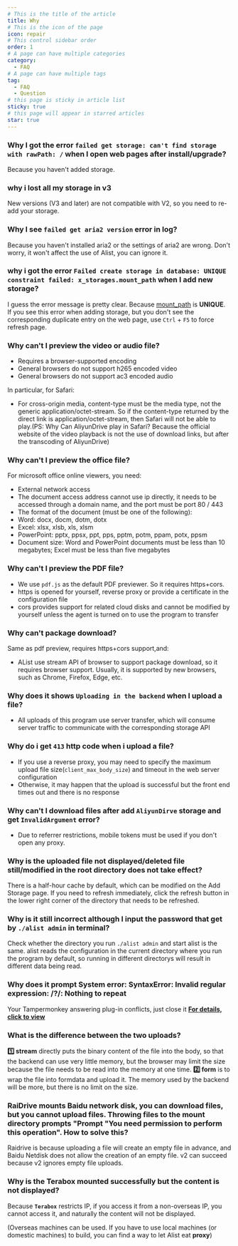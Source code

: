 ```yaml
---
# This is the title of the article
title: Why
# This is the icon of the page
icon: repair
# This control sidebar order
order: 1
# A page can have multiple categories
category:
  - FAQ
# A page can have multiple tags
tag:
  - FAQ
  - Question
# this page is sticky in article list
sticky: true
# this page will appear in starred articles
star: true
---
```


### Why I got the error `failed get storage: can't find storage with rawPath: /` when I open web pages after install/upgrade?

Because you haven't added storage.

### why i lost all my storage in v3

New versions (V3 and later) are not compatible with V2, so you need to re-add your storage.

### Why I see `failed get aria2 version` error in log?

Because you haven't installed aria2 or the settings of aria2 are wrong. Don't worry, it won't affect the use of Alist, you can ignore it.

### why i got the error `Failed create storage in database: UNIQUE constraint failed: x_storages.mount_path` when I add new storage?

I guess the error message is pretty clear. Because [mount_path](../guide/drivers/common.md#mount-path) is **UNIQUE**.  
If you see this error when adding storage, but you don't see the corresponding duplicate entry on the web page, use `Ctrl` + `F5` to force refresh page.

### Why can't I preview the video or audio file?

- Requires a browser-supported encoding
- General browsers do not support h265 encoded video
- General browsers do not support ac3 encoded audio

In particular, for Safari:

- For cross-origin media, content-type must be the media type, not the generic application/octet-stream. So if the content-type returned by the direct link is application/octet-stream, then Safari will not be able to play.(PS: Why Can AliyunDrive play in Safari? Because the official website of the video playback is not the use of download links, but after the transcoding of AliyunDrive)

### Why can't I preview the office file?

For microsoft office online viewers, you need:

- External network access
- The document access address cannot use ip directly, it needs to be accessed through a domain name, and the port must be port 80 / 443
- The format of the document (must be one of the following):
- Word: docx, docm, dotm, dotx
- Excel: xlsx, xlsb, xls, xlsm
- PowerPoint: pptx, ppsx, ppt, pps, pptm, potm, ppam, potx, ppsm
- Document size: Word and PowerPoint documents must be less than 10 megabytes; Excel must be less than five megabytes

### Why can't I preview the PDF file?

- We use `pdf.js` as the default PDF previewer. So it requires https+cors.
- https is opened for yourself, reverse proxy or provide a certificate in the configuration file
- cors provides support for related cloud disks and cannot be modified by yourself unless the agent is turned on to use the program to transfer

### Why can't package​ download?

Same as pdf preview, requires https+cors support,and:

- AList use stream API of browser to support package download, so it requires browser support. Usually, it is supported by new browsers, such as Chrome, Firefox, Edge, etc.

### Why does it shows `Uploading in the backend` when I upload a file?

- All uploads of this program use server transfer, which will consume server traffic to communicate with the corresponding storage API

### Why do i get `413` http code when i upload a file?

- If you use a reverse proxy, you may need to specify the maximum upload file size(`client_max_body_size`) and timeout in the web server configuration
- Otherwise, it may happen that the upload is successful but the front end times out and there is no response

### Why can't I download files after add `AliyunDirve` storage and get `InvalidArgument` error?

- Due to referrer restrictions, mobile tokens must be used if you don't open any proxy.

### Why is the uploaded file not displayed/deleted file still/modified in the root directory does not take effect? ​

There is a half-hour cache by default, which can be modified on the Add Storage page. If you need to refresh immediately, click the refresh button in the lower right corner of the directory that needs to be refreshed.

### Why is it still incorrect although I input the password that get by `./alist admin` in terminal?

Check whether the directory you run `./alist admin` and start alist is the same. alist reads the configuration in the current directory where you run the program by default, so running in different directorys will result in different data being read.

### Why does it prompt System error: SyntaxError: Invalid regular expression: /?/: Nothing to repeat

Your Tampermonkey answering plug-in conflicts, just close it [**For details, click to view**](https://github.com/alist-org/alist/discussions/2399)

### What is the difference between the two uploads?

**1️⃣ stream** directly puts the binary content of the file into the body, so that the backend can use very little memory, but the browser may limit the size because the file needs to be read into the memory at one time.
**2️⃣ form** is to wrap the file into formdata and upload it. The memory used by the backend will be more, but there is no limit on the size.

### RaiDrive mounts Baidu network disk, you can download files, but you cannot upload files. Throwing files to the mount directory prompts "Prompt "You need permission to perform this operation". How to solve this?

Raidrive is because uploading a file will create an empty file in advance, and Baidu Netdisk does not allow the creation of an empty file.
v2 can succeed because v2 ignores empty file uploads.

### Why is the Terabox mounted successfully but the content is not displayed?

Because **`Terabox`** restricts IP, if you access it from a non-overseas IP, you cannot access it, and naturally the content will not be displayed.

(Overseas machines can be used. If you have to use local machines (or domestic machines) to build, you can find a way to let Alist eat **proxy**)
